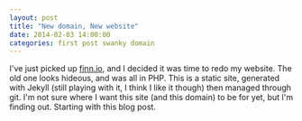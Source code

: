 ```yaml
---
layout: post
title: "New domain, New website"
date: 2014-02-03 14:00:00
categories: first post swanky domain
---
```


I've just picked up [finn.io](https://finn.io), and I decided it was time to redo my website. The old one looks hideous, and was all in PHP. This is a static site, generated with Jekyll (still playing with it, I think I like it though) then managed through git. I'm not sure where I want this site (and this domain) to be for yet, but I'm finding out. Starting with this blog post.
